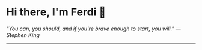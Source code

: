 <h1>Hi there, I'm Ferdi 👋</h1>

<p><em>
  "You can, you should, and if you're brave enough to start, you will." — Stephen King
</em></p>

---
